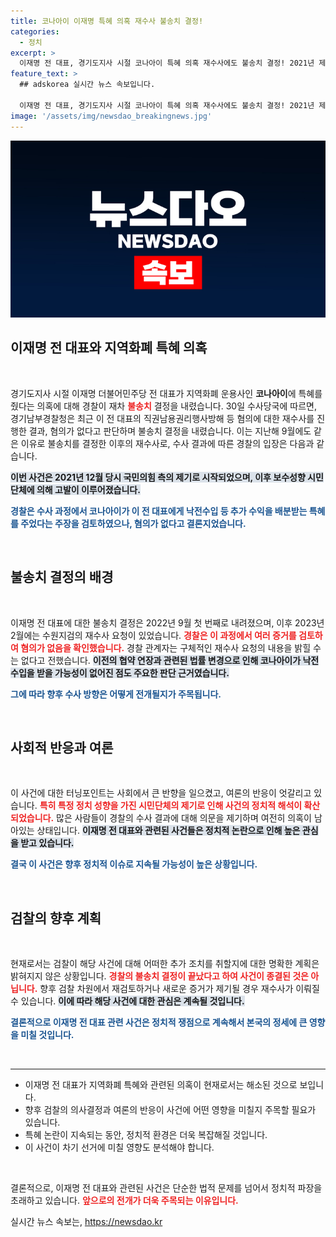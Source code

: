 ```yaml
---
title: 코나아이 이재명 특혜 의혹 재수사 불송치 결정!
categories:
  - 정치
excerpt: >
  이재명 전 대표, 경기도지사 시절 코나아이 특혜 의혹 재수사에도 불송치 결정! 2021년 제기된 논란이 다시 고개를 들며 수사 상황이 가중되고 있다. 경찰의 입장은? 클릭하고 자세히 알아보세요!
feature_text: >
  ## adskorea 실시간 뉴스 속보입니다.

  이재명 전 대표, 경기도지사 시절 코나아이 특혜 의혹 재수사에도 불송치 결정! 2021년 제기된 논란이 다시 고개를 들며 수사 상황이 가중되고 있다. 경찰의 입장은? 클릭하고 자세히 알아보세요!
image: '/assets/img/newsdao_breakingnews.jpg'
---
```


<p><img src="/assets/img/newsdao_breakingnews.jpg" alt="adskorea 속보" /></p>

<h2 data-ke-size="size26">이재명 전 대표와 지역화폐 특혜 의혹</h2>

<p data-ke-size="size16">&nbsp;</p>

<p data-ke-size="size16">경기도지사 시절 이재명 더불어민주당 전 대표가 지역화폐 운용사인 <b>코나아이</b>에 특혜를 줬다는 의혹에 대해 경찰이 재차 <b><span style="color: #ee2323;">불송치</span></b> 결정을 내렸습니다. 30일 수사당국에 따르면, 경기남부경찰청은 최근 이 전 대표의 직권남용권리행사방해 등 혐의에 대한 재수사를 진행한 결과, 혐의가 없다고 판단하며 불송치 결정을 내렸습니다. 이는 지난해 9월에도 같은 이유로 불송치를 결정한 이후의 재수사로, 수사 결과에 따른 경찰의 입장은 다음과 같습니다.</p>

<p data-ke-size="size16"><b><span style="background-color: #21538527;">이번 사건은 2021년 12월 당시 국민의힘 측의 제기로 시작되었으며, 이후 보수성향 시민단체에 의해 고발이 이루어졌습니다.</span></b></p>

<p data-ke-size="size16"><b><span style="color: #1a5490;">경찰은 수사 과정에서 코나아이가 이 전 대표에게 낙전수입 등 추가 수익을 배분받는 특혜를 주었다는 주장을 검토하였으나, 혐의가 없다고 결론지었습니다.</span></b></p>

<p data-ke-size="size16">&nbsp;</p>

<h2 data-ke-size="size26">불송치 결정의 배경</h2>

<p data-ke-size="size16">&nbsp;</p>

<p data-ke-size="size16">이재명 전 대표에 대한 불송치 결정은 2022년 9월 첫 번째로 내려졌으며, 이후 2023년 2월에는 수원지검의 재수사 요청이 있었습니다. <b><span style="color: #ee2323;">경찰은 이 과정에서 여러 증거를 검토하여 혐의가 없음을 확인했습니다.</span></b> 경찰 관계자는 구체적인 재수사 요청의 내용을 밝힐 수는 없다고 전했습니다. <b><span style="background-color: #21538527;">이전의 협약 연장과 관련된 법률 변경으로 인해 코나아이가 낙전수입을 받을 가능성이 없어진 점도 주요한 판단 근거였습니다.</span></b></p>

<p data-ke-size="size16"><b><span style="color: #1a5490;">그에 따라 향후 수사 방향은 어떻게 전개될지가 주목됩니다.</span></b></p>

<p data-ke-size="size16">&nbsp;</p>

<h2 data-ke-size="size26">사회적 반응과 여론</h2>

<p data-ke-size="size16">&nbsp;</p>

<p data-ke-size="size16">이 사건에 대한 터닝포인트는 사회에서 큰 반향을 일으켰고, 여론의 반응이 엇갈리고 있습니다. <b><span style="color: #ee2323;">특히 특정 정치 성향을 가진 시민단체의 제기로 인해 사건의 정치적 해석이 확산되었습니다.</span></b> 많은 사람들이 경찰의 수사 결과에 대해 의문을 제기하며 여전히 의혹이 남아있는 상태입니다. <b><span style="background-color: #21538527;">이재명 전 대표와 관련된 사건들은 정치적 논란으로 인해 높은 관심을 받고 있습니다.</span></b></p>

<p data-ke-size="size16"><b><span style="color: #1a5490;">결국 이 사건은 향후 정치적 이슈로 지속될 가능성이 높은 상황입니다.</span></b></p>

<p data-ke-size="size16">&nbsp;</p>

<h2 data-ke-size="size26">검찰의 향후 계획</h2>

<p data-ke-size="size16">&nbsp;</p>

<p data-ke-size="size16">현재로서는 검찰이 해당 사건에 대해 어떠한 추가 조치를 취할지에 대한 명확한 계획은 밝혀지지 않은 상황입니다. <b><span style="color: #ee2323;">경찰의 불송치 결정이 끝났다고 하여 사건이 종결된 것은 아닙니다.</span></b> 향후 검찰 차원에서 재검토하거나 새로운 증거가 제기될 경우 재수사가 이뤄질 수 있습니다. <b><span style="background-color: #21538527;">이에 따라 해당 사건에 대한 관심은 계속될 것입니다.</span></b></p>

<p data-ke-size="size16"><b><span style="color: #1a5490;">결론적으로 이재명 전 대표 관련 사건은 정치적 쟁점으로 계속해서 본국의 정세에 큰 영향을 미칠 것입니다.</span></b></p>

<p data-ke-size="size16">&nbsp;</p>

<hr>

<ul>
<li>이재명 전 대표가 지역화폐 특혜와 관련된 의혹이 현재로서는 해소된 것으로 보입니다.</li>
<li>향후 검찰의 의사결정과 여론의 반응이 사건에 어떤 영향을 미칠지 주목할 필요가 있습니다.</li>
<li>특혜 논란이 지속되는 동안, 정치적 환경은 더욱 복잡해질 것입니다.</li>
<li>이 사건이 차기 선거에 미칠 영향도 분석해야 합니다.</li>
</ul>

<p data-ke-size="size16">&nbsp;</p>

<p data-ke-size="size16">결론적으로, 이재명 전 대표와 관련된 사건은 단순한 법적 문제를 넘어서 정치적 파장을 초래하고 있습니다. <b><span style="color: #ee2323;">앞으로의 전개가 더욱 주목되는 이유입니다.</span></b></p>
실시간 뉴스 속보는, <a href="https://newsdao.kr" rel="dofollow">https://newsdao.kr</a>


